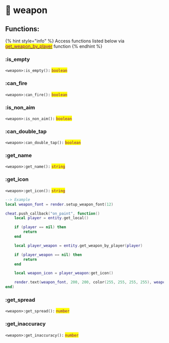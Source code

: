 # 🔫 weapon

## Functions:

{% hint style="info" %}
Access functions listed below via [<mark style="color:purple;">get\_weapon\_by\_player</mark>](entity.md#get\_weapon\_by\_player) <mark style="color:purple;"></mark> function
{% endhint %}

### :is\_empty

`<weapon>:is_empty():` <mark style="color:purple;">`boolean`</mark>

### :can\_fire

`<weapon>:can_fire():` <mark style="color:purple;">`boolean`</mark>

### :is\_non\_aim

`<weapon>:is_non_aim():` <mark style="color:purple;">`boolean`</mark>

### :can\_double\_tap

`<weapon>:can_double_tap():` <mark style="color:purple;">`boolean`</mark>

### :get\_name

`<weapon>:get_name():` <mark style="color:purple;">`string`</mark>

### :get\_icon

`<weapon>:get_icon():` <mark style="color:purple;">`string`</mark>

```lua
--> Example
local weapon_font = render.setup_weapon_font(12)

cheat.push_callback("on_paint", function()
    local player = entity.get_local()

    if (player == nil) then
        return
    end

    local player_weapon = entity.get_weapon_by_player(player)

    if (player_weapon == nil) then
        return
    end

    local weapon_icon = player_weapon:get_icon()

    render.text(weapon_font, 200, 200, color(255, 255, 255, 255), weapon_icon)
end)
```

### :get\_spread

`<weapon>:get_spread():` <mark style="color:purple;">`number`</mark>

### :get\_inaccuracy

`<weapon>:get_inaccuracy():` <mark style="color:purple;">`number`</mark>
